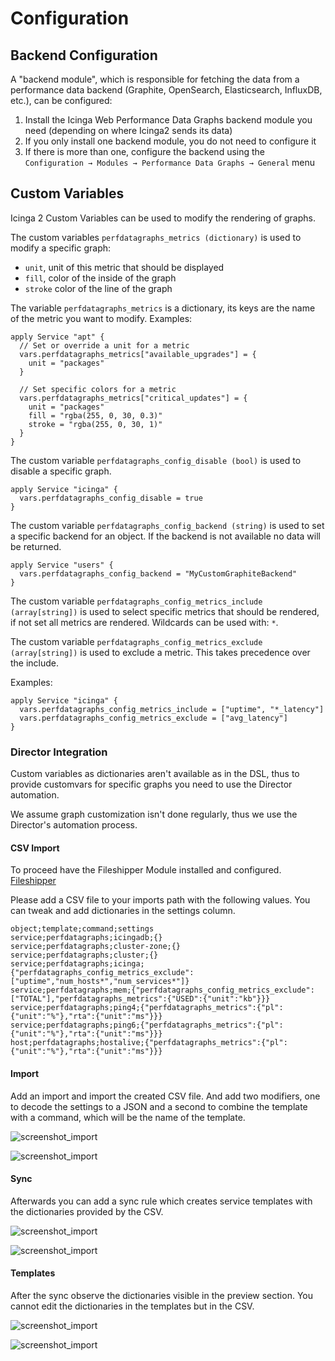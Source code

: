 # Configuration

## Backend Configuration

A "backend module", which is responsible for fetching the data from a performance data backend (Graphite, OpenSearch, Elasticsearch, InfluxDB, etc.), can be configured:

1. Install the Icinga Web Performance Data Graphs backend module you need (depending on where Icinga2 sends its data)
2. If you only install one backend module, you do not need to configure it
3. If there is more than one, configure the backend using the `Configuration → Modules → Performance Data Graphs → General` menu

## Custom Variables

Icinga 2 Custom Variables can be used to modify the rendering of graphs.

The custom variables `perfdatagraphs_metrics (dictionary)` is used to modify a specific graph:

- `unit`, unit of this metric that should be displayed
- `fill`, color of the inside of the graph
- `stroke` color of the line of the graph

The variable `perfdatagraphs_metrics` is a dictionary, its keys are the name of the metric
you want to modify. Examples:

```
apply Service "apt" {
  // Set or override a unit for a metric
  vars.perfdatagraphs_metrics["available_upgrades"] = {
    unit = "packages"
  }

  // Set specific colors for a metric
  vars.perfdatagraphs_metrics["critical_updates"] = {
    unit = "packages"
    fill = "rgba(255, 0, 30, 0.3)"
    stroke = "rgba(255, 0, 30, 1)"
  }
}
```

The custom variable `perfdatagraphs_config_disable (bool)` is used to disable a specific graph.

```
apply Service "icinga" {
  vars.perfdatagraphs_config_disable = true
}
```

The custom variable `perfdatagraphs_config_backend (string)` is used to set a specific backend for an object.
If the backend is not available no data will be returned.

```
apply Service "users" {
  vars.perfdatagraphs_config_backend = "MyCustomGraphiteBackend"
}
```

The custom variable `perfdatagraphs_config_metrics_include (array[string])` is used to select specific metrics that
should be rendered, if not set all metrics are rendered. Wildcards can be used with: `*`.

The custom variable `perfdatagraphs_config_metrics_exclude (array[string])` is used to exclude a metric.
This takes precedence over the include.

Examples:

```
apply Service "icinga" {
  vars.perfdatagraphs_config_metrics_include = ["uptime", "*_latency"]
  vars.perfdatagraphs_config_metrics_exclude = ["avg_latency"]
}
```

### Director Integration

Custom variables as dictionaries aren't available as in the DSL, thus to provide customvars for specific graphs you need to use the Director automation. 

We assume graph customization isn't done regularly, thus we use the Director's automation process.

#### CSV Import

To proceed have the Fileshipper Module installed and configured. [Fileshipper](https://github.com/Icinga/icingaweb2-module-fileshipper)

Please add a CSV file to your imports path with the following values. You can tweak and add dictionaries in the settings column. 

```
object;template;command;settings
service;perfdatagraphs;icingadb;{}
service;perfdatagraphs;cluster-zone;{}
service;perfdatagraphs;cluster;{}
service;perfdatagraphs;icinga;{"perfdatagraphs_config_metrics_exclude":["uptime","num_hosts*","num_services*"]}
service;perfdatagraphs;mem;{"perfdatagraphs_config_metrics_exclude":["TOTAL"],"perfdatagraphs_metrics":{"USED":{"unit":"kb"}}}
service;perfdatagraphs;ping4;{"perfdatagraphs_metrics":{"pl":{"unit":"%"},"rta":{"unit":"ms"}}}
service;perfdatagraphs;ping6;{"perfdatagraphs_metrics":{"pl":{"unit":"%"},"rta":{"unit":"ms"}}}
host;perfdatagraphs;hostalive;{"perfdatagraphs_metrics":{"pl":{"unit":"%"},"rta":{"unit":"ms"}}}
```

#### Import

Add an import and import the created CSV file. And add two modifiers, one to decode the settings to a JSON and a second to combine the template with a command, which will be the name of the template.

![screenshot_import](_images/screenshot_import_modifiers.png)

![screenshot_import](_images/screenshot_import_modifiers_combine.png)

#### Sync

Afterwards you can add a sync rule which creates service templates with the dictionaries provided by the CSV. 

![screenshot_import](_images/screenshot_sync_settings.png)

![screenshot_import](_images/screenshot_sync_properties.png)

#### Templates

After the sync observe the dictionaries visible in the preview section. You cannot edit the dictionaries in the templates but in the CSV. 

![screenshot_import](_images/screenshot_service1.png)

![screenshot_import](_images/screenshot_service2.png)
